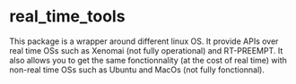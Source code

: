 # real_time_tools

This package is a wrapper around different linux OS. It provide APIs over
real time OSs such as Xenomai (not fully operational) and RT-PREEMPT. It also
allows you to get the same fonctionnality (at the cost of real time) with non-real
time OSs such as Ubuntu and MacOs (not fully fonctionnal).